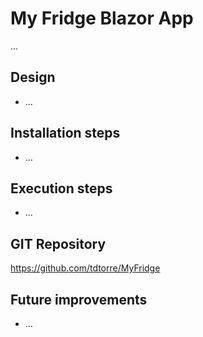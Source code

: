 # My Fridge Blazor App
...

## Design
- ...

## Installation steps
- ...

## Execution steps
- ...

## GIT Repository
https://github.com/tdtorre/MyFridge

## Future improvements
- ...

